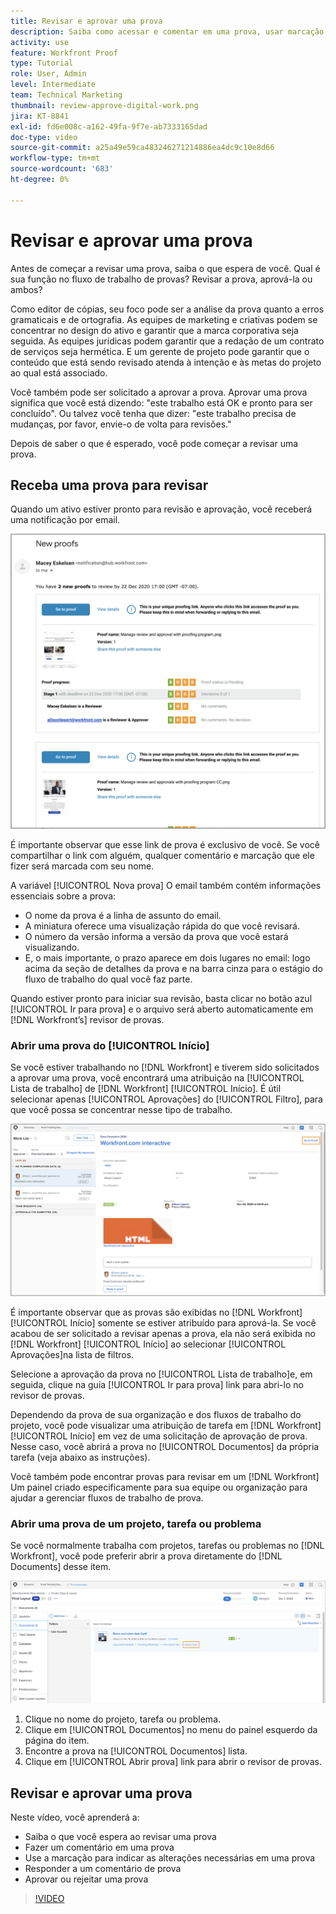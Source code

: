 ```yaml
---
title: Revisar e aprovar uma prova
description: Saiba como acessar e comentar em uma prova, usar marcação para indicar alterações necessárias, responder a comentários de prova e tomar uma decisão sobre uma prova no [!DNL Workfront].
activity: use
feature: Workfront Proof
type: Tutorial
role: User, Admin
level: Intermediate
team: Technical Marketing
thumbnail: review-approve-digital-work.png
jira: KT-8841
exl-id: fd6e008c-a162-49fa-9f7e-ab7333165dad
doc-type: video
source-git-commit: a25a49e59ca483246271214886ea4dc9c10e8d66
workflow-type: tm+mt
source-wordcount: '683'
ht-degree: 0%

---
```


# Revisar e aprovar uma prova

Antes de começar a revisar uma prova, saiba o que espera de você. Qual é sua função no fluxo de trabalho de provas? Revisar a prova, aprová-la ou ambos?

Como editor de cópias, seu foco pode ser a análise da prova quanto a erros gramaticais e de ortografia. As equipes de marketing e criativas podem se concentrar no design do ativo e garantir que a marca corporativa seja seguida. As equipes jurídicas podem garantir que a redação de um contrato de serviços seja hermética. E um gerente de projeto pode garantir que o conteúdo que está sendo revisado atenda à intenção e às metas do projeto ao qual está associado.

Você também pode ser solicitado a aprovar a prova. Aprovar uma prova significa que você está dizendo: &quot;este trabalho está OK e pronto para ser concluído&quot;. Ou talvez você tenha que dizer: &quot;este trabalho precisa de mudanças, por favor, envie-o de volta para revisões.&quot;

Depois de saber o que é esperado, você pode começar a revisar uma prova.

## Receba uma prova para revisar

Quando um ativo estiver pronto para revisão e aprovação, você receberá uma notificação por email.

![Uma imagem de um novo email de prova solicitando a revisão e aprovação de duas provas no [!DNL  Workfront].](assets/new-proof-emails.png)

É importante observar que esse link de prova é exclusivo de você. Se você compartilhar o link com alguém, qualquer comentário e marcação que ele fizer será marcada com seu nome.

A variável [!UICONTROL Nova prova] O email também contém informações essenciais sobre a prova:

* O nome da prova é a linha de assunto do email.
* A miniatura oferece uma visualização rápida do que você revisará.
* O número da versão informa a versão da prova que você estará visualizando.
* E, o mais importante, o prazo aparece em dois lugares no email: logo acima da seção de detalhes da prova e na barra cinza para o estágio do fluxo de trabalho do qual você faz parte.

Quando estiver pronto para iniciar sua revisão, basta clicar no botão azul [!UICONTROL Ir para prova] e o arquivo será aberto automaticamente em [!DNL Workfront’s] revisor de provas.

### Abrir uma prova do [!UICONTROL Início]

Se você estiver trabalhando no [!DNL Workfront] e tiverem sido solicitados a aprovar uma prova, você encontrará uma atribuição na [!UICONTROL Lista de trabalho] de [!DNL Workfront] [!UICONTROL Início]. É útil selecionar apenas [!UICONTROL Aprovações] do [!UICONTROL Filtro], para que você possa se concentrar nesse tipo de trabalho.

![Uma imagem de [!DNL Workfront] [!UICONTROL Início] com o [!UICONTROL Aprovações] filtro ativado e uma prova selecionada na lista.](assets/open-proof-from-home.png)

É importante observar que as provas são exibidas no [!DNL Workfront] [!UICONTROL Início] somente se estiver atribuído para aprová-la. Se você acabou de ser solicitado a revisar apenas a prova, ela não será exibida no [!DNL Workfront] [!UICONTROL Início] ao selecionar [!UICONTROL Aprovações]na lista de filtros.

Selecione a aprovação da prova no [!UICONTROL Lista de trabalho]e, em seguida, clique na guia [!UICONTROL Ir para prova] link para abri-lo no revisor de provas.

Dependendo da prova de sua organização e dos fluxos de trabalho do projeto, você pode visualizar uma atribuição de tarefa em [!DNL Workfront] [!UICONTROL Início] em vez de uma solicitação de aprovação de prova. Nesse caso, você abrirá a prova no [!UICONTROL Documentos] da própria tarefa (veja abaixo as instruções).

Você também pode encontrar provas para revisar em um [!DNL Workfront] Um painel criado especificamente para sua equipe ou organização para ajudar a gerenciar fluxos de trabalho de prova.

### Abrir uma prova de um projeto, tarefa ou problema

Se você normalmente trabalha com projetos, tarefas ou problemas no [!DNL Workfront], você pode preferir abrir a prova diretamente do [!DNL Documents] desse item.

![Uma imagem do [!UICONTROL Documentos] seção encontrada em um [!DNL  Workfront] tarefa com o [!UICONTROL Abrir prova]link realçado.](assets/open-proof-from-documents.png)

1. Clique no nome do projeto, tarefa ou problema.
2. Clique em [!UICONTROL Documentos] no menu do painel esquerdo da página do item.
3. Encontre a prova na [!UICONTROL Documentos] lista.
4. Clique em [!UICONTROL Abrir prova] link para abrir o revisor de provas.

## Revisar e aprovar uma prova

Neste vídeo, você aprenderá a:

* Saiba o que você espera ao revisar uma prova
* Fazer um comentário em uma prova
* Use a marcação para indicar as alterações necessárias em uma prova
* Responder a um comentário de prova
* Aprovar ou rejeitar uma prova

>[!VIDEO](https://video.tv.adobe.com/v/335141/?quality=12&learn=on)

<!--
#### Learn more
* Create and manage proof comments
* Make decisions on a proof
* Review a static proof
* Tag users to share a proof
* Notifications for proof comments and decisions
-->

<!--
#### Guides
* Reviewing proofs in [!DNL Workfront]
* -->

